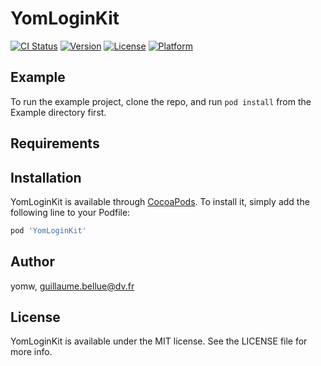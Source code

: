 # YomLoginKit

[![CI Status](https://img.shields.io/travis/yomw/YomLoginKit.svg?style=flat)](https://travis-ci.org/yomw/YomLoginKit)
[![Version](https://img.shields.io/cocoapods/v/YomLoginKit.svg?style=flat)](https://cocoapods.org/pods/YomLoginKit)
[![License](https://img.shields.io/cocoapods/l/YomLoginKit.svg?style=flat)](https://cocoapods.org/pods/YomLoginKit)
[![Platform](https://img.shields.io/cocoapods/p/YomLoginKit.svg?style=flat)](https://cocoapods.org/pods/YomLoginKit)

## Example

To run the example project, clone the repo, and run `pod install` from the Example directory first.

## Requirements

## Installation

YomLoginKit is available through [CocoaPods](https://cocoapods.org). To install
it, simply add the following line to your Podfile:

```ruby
pod 'YomLoginKit'
```

## Author

yomw, guillaume.bellue@dv.fr

## License

YomLoginKit is available under the MIT license. See the LICENSE file for more info.
